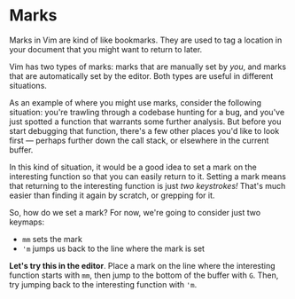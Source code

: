 # Marks

Marks in Vim are kind of like bookmarks. They are used to tag a location in your document that you might want to return to later.

Vim has two types of marks: marks that are manually set by _you_, and marks that are automatically set by the editor. Both types are useful in different situations.

As an example of where you might use marks, consider the following situation: you're trawling through a codebase hunting for a bug, and you've just spotted a function that warrants some further analysis. But before you start debugging that function, there's a few other places you'd like to look first — perhaps further down the call stack, or elsewhere in the current buffer.

In this kind of situation, it would be a good idea to set a mark on the interesting function so that you can easily return to it. Setting a mark means that returning to the interesting function is just _two keystrokes!_ That's much easier than finding it again by scratch, or grepping for it.

So, how do we set a mark? For now, we're going to consider just two keymaps:

- `mm` sets the mark
- `'m` jumps us back to the line where the mark is set

**Let's try this in the editor**. Place a mark on the line where the interesting function starts with `mm`, then jump to the bottom of the buffer with `G`. Then, try jumping back to the interesting function with `'m`.
